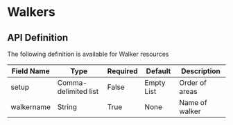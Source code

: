 # Walkers

## API Definition

The following definition is available for Walker resources

Field Name | Type | Required | Default | Description
-- | -- | -- | -- | --
setup|Comma-delimited list|False|Empty List|Order of areas
walkername|String|True|None|Name of walker
